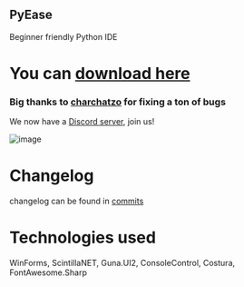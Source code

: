 ## PyEase

Beginner friendly Python IDE

# You can [download here](https://github.com/CodeDiseaseDev/PyEase/releases)
### Big thanks to [charchatzo](https://github.com/charchatzo) for fixing a ton of bugs

We now have a [Discord server](https://discord.gg/4HTgUrzD), join us!

![image](https://user-images.githubusercontent.com/70626250/132113952-0ae04ec5-e69d-45f9-bfe6-5c841dafa613.png)

# Changelog

changelog can be found in [commits](https://github.com/CodeDiseaseDev/PyEase/commits/master)

# Technologies used

WinForms, ScintillaNET, Guna.UI2, ConsoleControl, Costura, FontAwesome.Sharp
